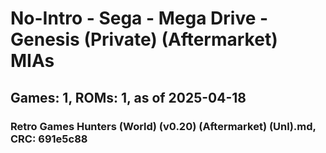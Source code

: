 # No-Intro - Sega - Mega Drive - Genesis (Private) (Aftermarket) MIAs
## Games: 1, ROMs: 1, as of 2025-04-18

### Retro Games Hunters (World) (v0.20) (Aftermarket) (Unl).md, CRC: 691e5c88
